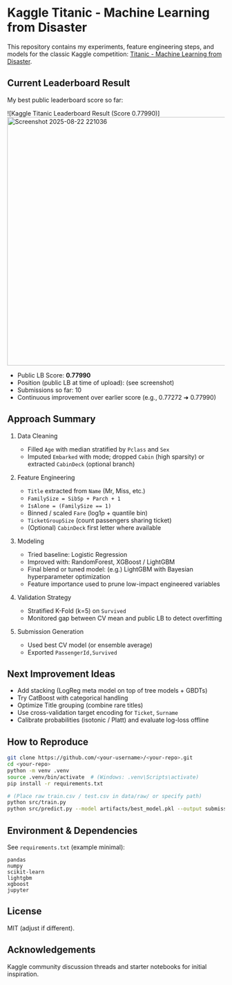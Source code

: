 # Kaggle Titanic - Machine Learning from Disaster

This repository contains my experiments, feature engineering steps, and models for the classic Kaggle competition: [Titanic - Machine Learning from Disaster](https://www.kaggle.com/competitions/titanic).

## Current Leaderboard Result

<!-- SECTION START: LEADERBOARD -->
My best public leaderboard score so far:

![Kaggle Titanic Leaderboard Result (Score 0.77990)]<img width="1678" height="574" alt="Screenshot 2025-08-22 221036" src="https://github.com/user-attachments/assets/dbfcca4c-5a74-4347-84c1-b051cb3f960a" />


- Public LB Score: **0.77990**
- Position (public LB at time of upload): (see screenshot)
- Submissions so far: 10
- Continuous improvement over earlier score (e.g., 0.77272 ➜ 0.77990)
<!-- SECTION END: LEADERBOARD -->

## Approach Summary

1. Data Cleaning
   - Filled `Age` with median stratified by `Pclass` and `Sex`
   - Imputed `Embarked` with mode; dropped `Cabin` (high sparsity) or extracted `CabinDeck` (optional branch)

2. Feature Engineering
   - `Title` extracted from `Name` (Mr, Miss, etc.)
   - `FamilySize = SibSp + Parch + 1`
   - `IsAlone = (FamilySize == 1)`
   - Binned / scaled `Fare` (log1p + quantile bin)
   - `TicketGroupSize` (count passengers sharing ticket)
   - (Optional) `CabinDeck` first letter where available

3. Modeling
   - Tried baseline: Logistic Regression
   - Improved with: RandomForest, XGBoost / LightGBM
   - Final blend or tuned model: (e.g.) LightGBM with Bayesian hyperparameter optimization
   - Feature importance used to prune low-impact engineered variables

4. Validation Strategy
   - Stratified K-Fold (k=5) on `Survived`
   - Monitored gap between CV mean and public LB to detect overfitting

5. Submission Generation
   - Used best CV model (or ensemble average)
   - Exported `PassengerId,Survived`

## Next Improvement Ideas

- Add stacking (LogReg meta model on top of tree models + GBDTs)
- Try CatBoost with categorical handling
- Optimize Title grouping (combine rare titles)
- Use cross-validation target encoding for `Ticket`, `Surname`
- Calibrate probabilities (isotonic / Platt) and evaluate log-loss offline

## How to Reproduce

```bash
git clone https://github.com/<your-username>/<your-repo>.git
cd <your-repo>
python -m venv .venv
source .venv/bin/activate  # (Windows: .venv\Scripts\activate)
pip install -r requirements.txt

# (Place raw train.csv / test.csv in data/raw/ or specify path)
python src/train.py
python src/predict.py --model artifacts/best_model.pkl --output submissions/submission_<date>.csv
```

## Environment & Dependencies

See `requirements.txt` (example minimal):

```text
pandas
numpy
scikit-learn
lightgbm
xgboost
jupyter
```

## License

MIT (adjust if different).

## Acknowledgements

Kaggle community discussion threads and starter notebooks for initial inspiration.
